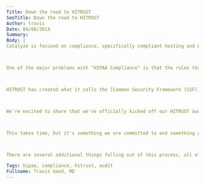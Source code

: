 ```yaml
---
Title: Down the road to HITRUST
SeoTitle: Down the road to HITRUST
Author: travis
Date: 04/08/2014
Summary: 
Body: |
Catalyze is focused on compliance, specifically compliant hosting and backend services. Hopefully that's obvious or we're doing very badly with marketing and messaging. We typically don't add "HIPAA" in front of "compliance" because we think of compliance more broadly and there is a stigma in the healthcare industry attached to "HIPAA Compliance". But, our technology and organizational structure was built with information security at its core, and aspects of HIPAA have driven our policies - especially as it relates to training and educating our team members about the privacy and security of ePHI.



One of the major problems with "HIPAA Compliance" is that the rules that make up HIPAA are more like recommendations than specific rules. Most of them are very high level, and do not necessarily map to specific requirements. That leaves much up to interpretation. Because of this, an emerging standard, backed by some very big names in healthcare (United, CVS, McKesson, and more), is starting to gain acceptance. This new standard is called HITRUST. HITRUST was created to harmonize "the requirements of existing standards and regulations, including federal (HIPAA, HITECH), third party (PCI, COBIT) and government (NIST, FTC)". It raises the audit bar considerably but, at the same time, establishes a formal certification for healthcare technology security.



HITRUST has created what it calls the [Common Security Framework (CSF)](http://www.hitrustalliance.net/commonsecurityframework/), which is a dynamic set of requirements. We think of it as a more prescriptive version of the HIPAA rules, but it's really much more than that. I say dynamic because it is updated periodically, and certifications are mapped to specific versions of the CSF. Formal HITRUST CSF Certification, with the validation of an approved auditor, lasts for 2 years. Smaller vendors can also self assess themselves against the CSF.



We're excited to share that we've officially kicked off our HITRUST audit. Audits are hard to get excited about, but this is one we've been looking forward to for a while. The HITRUST audit is much more involved than our HIPAA assessment. It starts with us independently completing the CSF online, which is a good amount of work, then going over all of it with our independent auditors, then doing our on site audit and penetration testing, then submitting everything to HITRUST for certification. Organizations can self assess themselves against the CSF but, since we're compliance partners for our customers, we are going do the full audit to get to full certification.



This takes time, but it's something we are committed to and something we feel is important for us and our customers. In talking to customers and prospects, they see value in our approach both to technology and to compliance more broadly. Technology is only one part of us providing compliant hosting and services to our customers. We feel that HITRUST CSF Certification will be an additional benefit to our customers and to our customers' customers.



There are several additional things falling out of this process, all of which will help us as an organization. We'll be writing more about this, but we've changed the way that we do version control, as well as share publicly, our organizational and information security policies with customers and partners. We've also created a better risk assessment process and breach notification strategy. More on these in later posts. If you have any questions about HITRUST, please email [compliance@catalyze.io](mailto:compliance@catalyze.io).

Tags: hipaa, compliance, hitrust, audit
Fullname: Travis Good, MD
---
```

